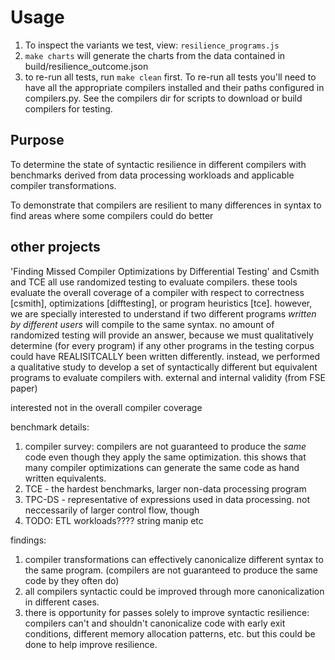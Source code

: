 # Usage
1. To inspect the variants we test, view: ```resilience_programs.js```
1. ```make charts``` will generate the charts from the data contained in
   build/resilience_outcome.json
1. to re-run all tests, run ```make clean``` first. To re-run all tests you'll
   need to have all the appropriate compilers installed and their paths
   configured in compilers.py. See the compilers dir for scripts to download or
   build compilers for testing.

## Purpose 
To determine the state of syntactic resilience in different compilers with
benchmarks derived from data processing workloads and applicable compiler
transformations.

To demonstrate that compilers are resilient to many differences in syntax
to find areas where some compilers could do better

## other projects
'Finding Missed Compiler Optimizations by Differential Testing'
and Csmith
and TCE
all use randomized testing to evaluate compilers.
these tools evaluate the overall coverage of a compiler with respect to
correctness [csmith], optimizations [difftesting], or program heuristics [tce].
however, we are specially interested to understand if two different programs
*written by different users* will compile to the same syntax. no amount of randomized
testing will provide an answer, because we must qualitatively determine (for
every program) if any other programs in the testing corpus could have
REALISITCALLY been written differently. instead, we performed a
qualitative study to develop a set of syntactically different but equivalent
programs to evaluate compilers with.
external and internal validity (from FSE paper)

interested not in the overall compiler coverage

benchmark details:
1. compiler survey: compilers are not guaranteed to produce the *same* code
   even though they apply the same optimization.
   this shows that many compiler optimizations can generate the same code as
   hand written equivalents.
2. TCE - the hardest benchmarks, larger non-data processing program
3. TPC-DS - representative of expressions used in data processing. 
	not neccessarily of larger control flow, though
4. TODO: ETL workloads???? string manip etc

findings:
1. compiler transformations can effectively canonicalize different syntax to the
   same program. (compilers are not guaranteed to produce the same code by
   they often do)
2. all compilers syntactic could be improved through more canonicalization in
   different cases.
3. there is opportunity for passes solely to improve syntactic resilience:
   compilers can't and shouldn't canonicalize code with early exit conditions,
   different memory allocation patterns, etc. but this could be done to help
   improve resilience.
